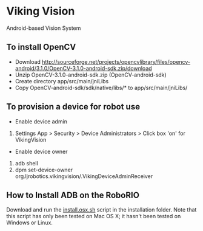 # Viking Vision
Android-based Vision System

## To install OpenCV
* Download http://sourceforge.net/projects/opencvlibrary/files/opencv-android/3.1.0/OpenCV-3.1.0-android-sdk.zip/download
* Unzip OpenCV-3.1.0-android-sdk.zip (OpenCV-android-sdk)
* Create directory app/src/main/jniLibs
* Copy OpenCV-android-sdk/sdk/native/libs/* to app/src/main/jniLibs/

## To provision a device for robot use
* Enable device admin
1. Settings App > Security > Device Administrators > Click box 'on' for VikingVision

* Enable device owner
1. adb shell
2. dpm set-device-owner org.ljrobotics.vikingvision/.VikingDeviceAdminReceiver

## How to Install ADB on the RoboRIO

Download and run the [install.osx.sh](installation/install.osx.sh) script in the installation folder. Note that this script has only been tested on Mac OS X; it hasn't been tested on Windows or Linux.
